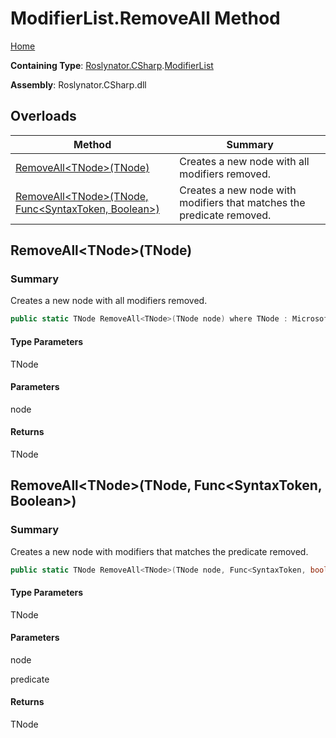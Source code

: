 # ModifierList\.RemoveAll Method

[Home](../../../../README.md)

**Containing Type**: [Roslynator.CSharp](../../README.md)\.[ModifierList](../README.md)

**Assembly**: Roslynator\.CSharp\.dll

## Overloads

| Method | Summary |
| ------ | ------- |
| [RemoveAll\<TNode>(TNode)](#Roslynator_CSharp_ModifierList_RemoveAll__1___0_) | Creates a new node with all modifiers removed\. |
| [RemoveAll\<TNode>(TNode, Func\<SyntaxToken, Boolean>)](#Roslynator_CSharp_ModifierList_RemoveAll__1___0_System_Func_Microsoft_CodeAnalysis_SyntaxToken_System_Boolean__) | Creates a new node with modifiers that matches the predicate removed\. |

## RemoveAll\<TNode>\(TNode\)<a name="Roslynator_CSharp_ModifierList_RemoveAll__1___0_"></a>

### Summary

Creates a new node with all modifiers removed\.

```csharp
public static TNode RemoveAll<TNode>(TNode node) where TNode : Microsoft.CodeAnalysis.SyntaxNode
```

#### Type Parameters

TNode



#### Parameters

node



#### Returns

TNode

## RemoveAll\<TNode>\(TNode, Func\<SyntaxToken, Boolean>\)<a name="Roslynator_CSharp_ModifierList_RemoveAll__1___0_System_Func_Microsoft_CodeAnalysis_SyntaxToken_System_Boolean__"></a>

### Summary

Creates a new node with modifiers that matches the predicate removed\.

```csharp
public static TNode RemoveAll<TNode>(TNode node, Func<SyntaxToken, bool> predicate) where TNode : Microsoft.CodeAnalysis.SyntaxNode
```

#### Type Parameters

TNode



#### Parameters

node



predicate



#### Returns

TNode


